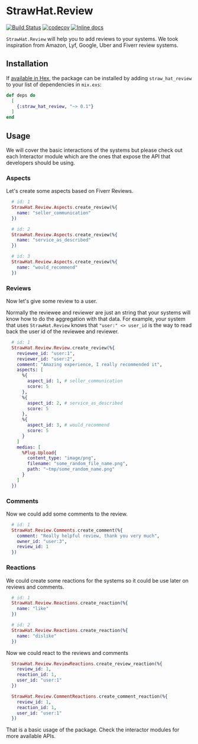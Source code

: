 # StrawHat.Review

[![Build Status](https://travis-ci.org/straw-hat-team/straw_hat_review.svg?branch=master)](https://travis-ci.org/straw-hat-team/straw_hat_review)
[![codecov](https://codecov.io/gh/straw-hat-team/straw_hat_review/branch/master/graph/badge.svg)](https://codecov.io/gh/straw-hat-team/straw_hat_review)
[![Inline docs](http://inch-ci.org/github/straw-hat-team/straw_hat_review.svg)](http://inch-ci.org/github/straw-hat-team/straw_hat_review)

`StrawHat.Review` will help you to add reviews to your systems. We took
inspiration from Amazon, Lyf, Google, Uber and Fiverr review systems.

## Installation

If [available in Hex](https://hex.pm/docs/publish), the package can be installed
by adding `straw_hat_review` to your list of dependencies in `mix.exs`:

```elixir
def deps do
  [
    {:straw_hat_review, "~> 0.1"}
  ]
end
```

## Usage

We will cover the basic interactions of the systems but please check out
each Interactor module which are the ones that expose the API that developers
should be using.

### Aspects

Let's create some aspects based on Fiverr Reviews.

```elixir
  # id: 1
  StrawHat.Review.Aspects.create_review(%{
    name: "seller_communication"
  })

  # id: 2
  StrawHat.Review.Aspects.create_review(%{
    name: "service_as_described"
  })

  # id: 3
  StrawHat.Review.Aspects.create_review(%{
    name: "would_recommend"
  })
```

### Reviews

Now let's give some review to a user.

Normally the reviewee and reviewer are just an string that your systems will
know how to do the aggregation with that data. For example, your system that
uses `StrawHat.Review` knows that `"user:" <> user_id` is the way to read back
the user id of the reviewee and reviewer.

```elixir
  # id: 1
  StrawHat.Review.Review.create_review(%{
    reviewee_id: "user:1",
    reviewer_id: "user:2",
    comment: "Amazing experience, I really recommended it",
    aspects: [
      %{
        aspect_id: 1, # seller_communication
        score: 5
      },
      %{
        aspect_id: 2, # service_as_described
        score: 5
      },
      %{
        aspect_id: 3, # would_recommend
        score: 5
      }
    ]
    medias: [
      %Plug.Upload{
        content_type: "image/png",
        filename: "some_random_file_name.png",
        path: "~tmp/some_random_name.png"
      }
    ]
  })
```

### Comments

Now we could add some comments to the review.

```elixir
  # id: 1
  StrawHat.Review.Comments.create_comment(%{
    comment: "Really helpful review, thank you very much",
    owner_id: "user:3",
    review_id: 1
  })
```

### Reactions

We could create some reactions for the systems so it could be use later
on reviews and comments.

```elixir
  # id: 1
  StrawHat.Review.Reactions.create_reaction(%{
    name: "like"
  })

  # id: 2
  StrawHat.Review.Reactions.create_reaction(%{
    name: "dislike"
  })
```

Now we could react to the reviews and comments

```elixir
  StrawHat.Review.ReviewReactions.create_review_reaction(%{
    review_id: 1,
    reaction_id: 1,
    user_id: "user:1"
  })

  StrawHat.Review.CommentReactions.create_comment_reaction(%{
    review_id: 1,
    reaction_id: 1,
    user_id: "user:1"
  })
```

That is a basic usage of the package. Check the interactor modules for more
available APIs.
